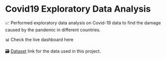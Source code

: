 # Covid19 Exploratory Data Analysis


📈 Performed exploratory data analysis on Covid-19 data to find the damage caused by the pandemic in different countries.



📊 Check the live dashboard here

🗃️ [Dataset](https://ourworldindata.org/covid-deaths) link for the data used in this project.
